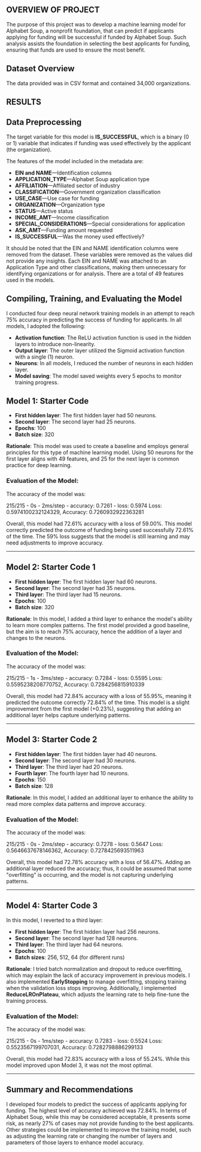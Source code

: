 ## OVERVIEW OF PROJECT

The purpose of this project was to develop a machine learning model for Alphabet Soup, a nonprofit foundation, that can predict if applicants applying for funding will be successful if funded by Alphabet Soup. Such analysis assists the foundation in selecting the best applicants for funding, ensuring that funds are used to ensure the most benefit.

## Dataset Overview

The data provided was in CSV format and contained 34,000 organizations.

## RESULTS

## Data Preprocessing

The target variable for this model is **IS_SUCCESSFUL**, which is a binary (0 or 1) variable that indicates if funding was used effectively by the applicant (the organization).

The features of the model included in the metadata are:

- **EIN and NAME**—Identification columns
- **APPLICATION_TYPE**—Alphabet Soup application type
- **AFFILIATION**—Affiliated sector of industry
- **CLASSIFICATION**—Government organization classification
- **USE_CASE**—Use case for funding
- **ORGANIZATION**—Organization type
- **STATUS**—Active status
- **INCOME_AMT**—Income classification
- **SPECIAL_CONSIDERATIONS**—Special considerations for application
- **ASK_AMT**—Funding amount requested
- **IS_SUCCESSFUL**—Was the money used effectively?

It should be noted that the EIN and NAME identification columns were removed from the dataset. These variables were removed as the values did not provide any insights. Each EIN and NAME was attached to an Application Type and other classifications, making them unnecessary for identifying organizations or for analysis. There are a total of 49 features used in the models.

## Compiling, Training, and Evaluating the Model

I conducted four deep neural network training models in an attempt to reach 75% accuracy in predicting the success of funding for applicants. In all models, I adopted the following:

- **Activation function**: The ReLU activation function is used in the hidden layers to introduce non-linearity.
- **Output layer**: The outer layer utilized the Sigmoid activation function with a single (1) neuron.
- **Neurons**: In all models, I reduced the number of neurons in each hidden layer.
- **Model saving**: The model saved weights every 5 epochs to monitor training progress.

## Model 1: Starter Code

- **First hidden layer**: The first hidden layer had 50 neurons.
- **Second layer**: The second layer had 25 neurons.
- **Epochs**: 100
- **Batch size**: 320

**Rationale**: This model was used to create a baseline and employs general principles for this type of machine learning model. Using 50 neurons for the first layer aligns with 49 features, and 25 for the next layer is common practice for deep learning.

### Evaluation of the Model:

The accuracy of the model was:

215/215 - 0s - 2ms/step - accuracy: 0.7261 - loss: 0.5974
Loss: 0.5974100232124329, Accuracy: 0.7260932922363281

Overall, this model had 72.61% accuracy with a loss of 59.00%. This model correctly predicted the outcome of funding being used successfully 72.61% of the time. The 59% loss suggests that the model is still learning and may need adjustments to improve accuracy.

---
## Model 2: Starter Code 1

- **First hidden layer**: The first hidden layer had 60 neurons.
- **Second layer**: The second layer had 35 neurons.
- **Third layer**: The third layer had 15 neurons.
- **Epochs**: 100
- **Batch size**: 320

**Rationale**: In this model, I added a third layer to enhance the model's ability to learn more complex patterns. The first model provided a good baseline, but the aim is to reach 75% accuracy, hence the addition of a layer and changes to the neurons.

### Evaluation of the Model:

The accuracy of the model was:

215/215 - 1s - 3ms/step - accuracy: 0.7284 - loss: 0.5595
Loss: 0.5595238208770752, Accuracy: 0.7284256815910339

Overall, this model had 72.84% accuracy with a loss of 55.95%, meaning it predicted the outcome correctly 72.84% of the time. This model is a slight improvement from the first model (+0.23%), suggesting that adding an additional layer helps capture underlying patterns.

---

## Model 3: Starter Code 2

- **First hidden layer**: The first hidden layer had 40 neurons.
- **Second layer**: The second layer had 30 neurons.
- **Third layer**: The third layer had 20 neurons.
- **Fourth layer**: The fourth layer had 10 neurons.
- **Epochs**: 150
- **Batch size**: 128

**Rationale**: In this model, I added an additional layer to enhance the ability to read more complex data patterns and improve accuracy.

### Evaluation of the Model:

The accuracy of the model was:

215/215 - 0s - 2ms/step - accuracy: 0.7278 - loss: 0.5647
Loss: 0.5646637678146362, Accuracy: 0.7278425693511963

Overall, this model had 72.78% accuracy with a loss of 56.47%. Adding an additional layer reduced the accuracy; thus, it could be assumed that some "overfitting" is occurring, and the model is not capturing underlying patterns.

---

## Model 4: Starter Code 3

In this model, I reverted to a third layer:

- **First hidden layer**: The first hidden layer had 256 neurons.
- **Second layer**: The second layer had 128 neurons.
- **Third layer**: The third layer had 64 neurons.
- **Epochs**: 100
- **Batch sizes**: 256, 512, 64 (for different runs)

**Rationale**: I tried batch normalization and dropout to reduce overfitting, which may explain the lack of accuracy improvement in previous models. I also implemented **EarlyStopping** to manage overfitting, stopping training when the validation loss stops improving. Additionally, I implemented **ReduceLROnPlateau**, which adjusts the learning rate to help fine-tune the training process.

### Evaluation of the Model:

The accuracy of the model was:

215/215 - 0s - 1ms/step - accuracy: 0.7283 - loss: 0.5524
Loss: 0.5523567199707031, Accuracy: 0.7282798886299133

Overall, this model had 72.83% accuracy with a loss of 55.24%. While this model improved upon Model 3, it was not the most optimal.

---

## Summary and Recommendations

I developed four models to predict the success of applicants applying for funding. The highest level of accuracy achieved was 72.84%. In terms of Alphabet Soup, while this may be considered acceptable, it presents some risk, as nearly 27% of cases may not provide funding to the best applicants. Other strategies could be implemented to improve the training model, such as adjusting the learning rate or changing the number of layers and parameters of those layers to enhance model accuracy.











 









